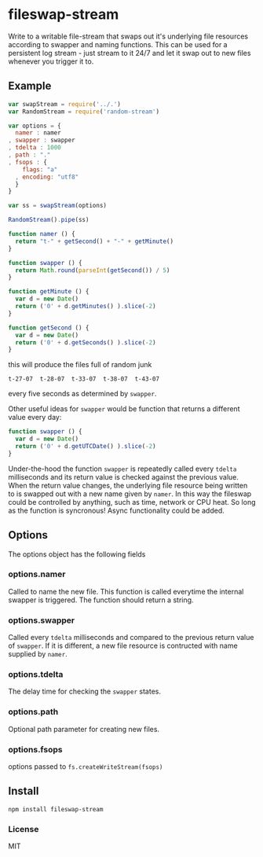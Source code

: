 # fileswap-stream

Write to a writable file-stream that swaps out it's underlying file resources according to swapper and naming functions. This can be used for a persistent log stream - just stream to it 24/7 and let it swap out to new files whenever you trigger it to.

## Example
```javascript
var swapStream = require('../.')
var RandomStream = require('random-stream')

var options = {
  namer : namer
, swapper : swapper
, tdelta : 1000
, path : "."
, fsops : {
    flags: "a"
  , encoding: "utf8"
  }
}

var ss = swapStream(options)

RandomStream().pipe(ss)

function namer () {
  return "t-" + getSecond() + "-" + getMinute()
}

function swapper () {
  return Math.round(parseInt(getSecond()) / 5)
}

function getMinute () {
  var d = new Date()
  return ('0' + d.getMinutes() ).slice(-2)
}

function getSecond () {
  var d = new Date()
  return ('0' + d.getSeconds() ).slice(-2)
}
```
this will produce the files full of random junk

```shell
t-27-07  t-28-07  t-33-07  t-38-07  t-43-07
```
every five seconds as determined by `swapper`.

Other useful ideas for `swapper` would be function that returns a different value every day:
```javascript
function swapper () {
  var d = new Date()
  return ('0' + d.getUTCDate() ).slice(-2)
}
```

Under-the-hood the function `swapper` is repeatedly called every `tdelta` milliseconds and its return value is checked against the previous value. When the return value changes, the underlying file resource being written to is swapped out with a new name given by `namer`. In this way the fileswap could be controlled by anything, such as time, network or CPU heat. So long as the function is syncronous! Async functionality could be added.

## Options
The options object has the following fields

### options.namer
Called to name the new file. This function is called everytime the internal swapper is triggered. The function should return a string.

### options.swapper
Called every `tdelta` milliseconds and compared to the previous return value of `swapper`. If it is different, a new file resource is contructed with name supplied by `namer`.

### options.tdelta
The delay time for checking the `swapper` states.

### options.path
Optional path parameter for creating new files.

### options.fsops
options passed to `fs.createWriteStream(fsops)`

## Install
```shell
npm install fileswap-stream
```

### License
MIT
